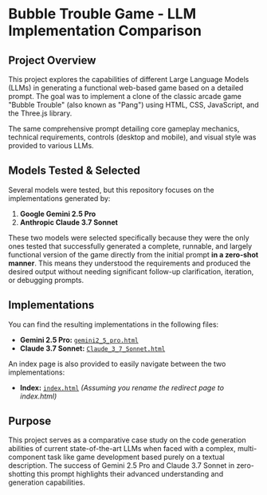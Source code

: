 # Bubble Trouble Game - LLM Implementation Comparison

## Project Overview

This project explores the capabilities of different Large Language Models (LLMs) in generating a functional web-based game based on a detailed prompt. The goal was to implement a clone of the classic arcade game "Bubble Trouble" (also known as "Pang") using HTML, CSS, JavaScript, and the Three.js library.

The same comprehensive prompt detailing core gameplay mechanics, technical requirements, controls (desktop and mobile), and visual style was provided to various LLMs.

## Models Tested & Selected

Several models were tested, but this repository focuses on the implementations generated by:

1.  **Google Gemini 2.5 Pro**
2.  **Anthropic Claude 3.7 Sonnet**

These two models were selected specifically because they were the only ones tested that successfully generated a complete, runnable, and largely functional version of the game directly from the initial prompt **in a zero-shot manner**. This means they understood the requirements and produced the desired output without needing significant follow-up clarification, iteration, or debugging prompts.

## Implementations

You can find the resulting implementations in the following files:

* **Gemini 2.5 Pro:** [`gemini2_5_pro.html`](gemini2_5_pro.html)
* **Claude 3.7 Sonnet:** [`Claude_3_7_Sonnet.html`](Claude_3_7_Sonnet.html)

An index page is also provided to easily navigate between the two implementations:

* **Index:** [`index.html`](index.html) _(Assuming you rename the redirect page to index.html)_

## Purpose

This project serves as a comparative case study on the code generation abilities of current state-of-the-art LLMs when faced with a complex, multi-component task like game development based purely on a textual description. The success of Gemini 2.5 Pro and Claude 3.7 Sonnet in zero-shotting this prompt highlights their advanced understanding and generation capabilities.

